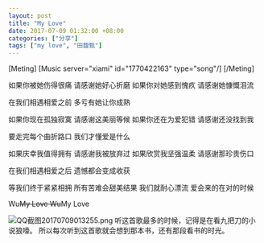 ```yaml
---
layout: post
title: "My Love"
date: 2017-07-09 01:32:00 +08:00
categories: ["分享"]
tags: ["my love", "田馥甄"]
---
```


[Meting]
[Music server="xiami" id="1770422163" type="song"/]
[/Meting]

如果你被她伤得很痛
请感谢她好心折磨
如果你对她感到愧疚
请感谢她慷慨泪流

在我们相遇相爱之前
多亏有她让你成熟

如果你现在孤独寂寞
请感谢这美丽等候
如果你还在为爱犯错
请感谢还没找到我

要走完每个曲折路口
我们才懂爱是什么

如果庆幸我值得拥有
请感谢我被放弃过
如果欣赏我坚强温柔
请感谢那珍贵伤口

在我们相遇相爱之后
遗憾都会变成收获

等我们终于紧紧相拥
所有苦难会甜美结果
我们就耐心漂流
爱会来的在对的时候

Wu~~My Love Wu~~My Love


![QQ截图20170709013255.png][1]
听这首歌最多的时候，记得是在看九把刀的小说狼嚎。
所以每次听到这首歌就会想到那本书，还有那段看书的时光。

  [1]: https://xy07-1251893119.costj.myqcloud.com/2017/07/09/1251695645.png